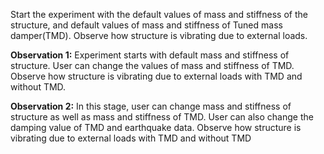 Start the experiment with the default values of mass and stiffness of the structure, and default values of mass and stiffness of Tuned mass damper(TMD). Observe how structure is vibrating due to external loads.

**Observation 1:** Experiment starts with default mass and stiffness of structure. User can change the values of mass and stiffness of TMD. Observe how structure is vibrating due to external loads with TMD and without TMD.

**Observation 2:** In this stage, user can change mass and stiffness of structure as well as mass and stiffness of TMD. User can also change the damping value of TMD and earthquake data. Observe how structure is vibrating due to external loads with TMD and without TMD